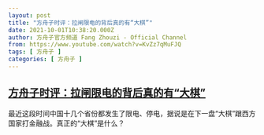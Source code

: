 ```yaml
---
layout: post
title: "方舟子时评：拉闸限电的背后真的有“大棋”"
date: 2021-10-01T10:38:20.000Z
author: 方舟子官方频道 Fang Zhouzi - Official Channel
from: https://www.youtube.com/watch?v=KvZz7qMuFJQ
tags: [ 方舟子 ]
categories: [ 方舟子 ]
---
```

<!--1633084700000-->
[方舟子时评：拉闸限电的背后真的有“大棋”](https://www.youtube.com/watch?v=KvZz7qMuFJQ)
------

<div>
最近这段时间中国十几个省份都发生了限电、停电，据说是在下一盘“大棋”跟西方国家打金融战。真正的“大棋”是什么？
</div>
